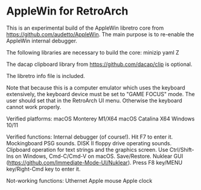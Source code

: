 AppleWin for RetroArch
========
This is an experimental build of the AppleWin libretro core from https://github.com/audetto/AppleWin. The main purpose is to re-enable the AppleWin internal debugger.

The following libraries are necessary to build the core:
minizip yaml Z

The dacap clipboard library from https://github.com/dacap/clip is optional.

The libretro info file is included.

Note that because this is a computer emulator which uses the keyboard extensively, the keyboard device must be set to "GAME FOCUS" mode. The user should set that in the RetroArch UI menu. Otherwise the keyboard cannot work properly.

Verified platforms:
macOS Monterey M1/X64 
macOS Catalina X64
Windows 10/11

Verified functions:
Internal debugger (of course!). Hit F7 to enter it.
Mockingboard PSG sounds.
DISK II floppy drive operating sounds.
Clipboard operation for text strings and the graphics screen. Use Ctrl/Shift-Ins on Windows, Cmd-C/Cmd-V on macOS.
Save/Restore.
Nuklear GUI (https://github.com/Immediate-Mode-UI/Nuklear). Press F8 key/MENU key/Right-Cmd key to enter it.

Not-working functions:
Uthernet
Apple mouse
Apple clock


